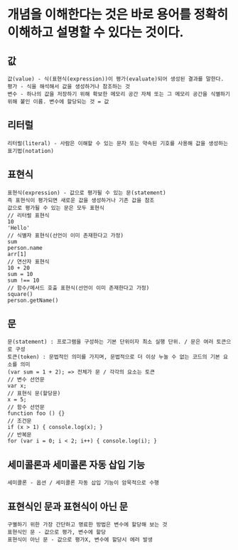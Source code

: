 # 개념을 이해한다는 것은 바로 용어를 정확히 이해하고 설명할 수 있다는 것이다.

## 값

    값(value) - 식(표현식(expression))이 평가(evaluate)되어 생성된 결과를 말한다.
    평가 - 식을 해석해서 값을 생성하거나 참조하는 것
    변수 - 하나의 값을 저장하기 위해 확보한 메모리 공간 자체 또는 그 메모리 공간을 식별하기 위해 붙인 이름. 변수에 할당되는 것 = 값

## 리터럴

    리터럴(literal) - 사람은 이해할 수 있는 문자 또는 약속된 기호를 사용해 값을 생성하는 표기법(notation)

## 표현식

    표현식(expression) - 값으로 평가될 수 있는 문(statement)
    즉 표현식이 평가되면 새로운 값을 생성하거나 기존 값을 참조
    값으로 평가될 수 있는 문은 모두 표현식
    // 리터럴 표현식
    10
    'Hello'
    // 식별자 표현식(선언이 이미 존재한다고 가정)
    sum
    person.name
    arr[1]
    // 연산자 표현식
    10 + 20
    sum = 10
    sum !== 10
    // 함수/메서드 호출 표현식(선언이 이미 존재한다고 가정)
    square()
    person.getName()

## 문

    문(statement) : 프로그램을 구성하는 기본 단위이자 최소 실행 단위. / 문은 여러 토큰으로 구성
    토큰(token) : 문법적인 의미를 가지며, 문법적으로 더 이상 누눌 수 없는 코드의 기본 요소를 의미
    (var sum = 1 + 2); => 전체가 문 / 각각의 요소는 토큰
    // 변수 선언문
    var x;
    // 표현식 문(할당문)
    x = 5;
    // 함수 선언문
    function foo () {}
    // 조건문
    if (x > 1) { console.log(x); }
    // 반복문
    for (var i = 0; i < 2; i++) { console.log(i); }

## 세미콜론과 세미콜론 자동 삽입 기능

    세미콜론 - 옵션 / 세미콜론 자동 삽입 기능이 암묵적으로 수행

## 표현식인 문과 표현식이 아닌 문

    구별하기 위한 가장 간단하고 명료한 방법은 변수에 할당해 보는 것
    표현식인 문 - 값으로 평가, 변수에 할당
    표현식이 아닌 문 - 값으로 평가X, 변수에 할당시 에러 발생
